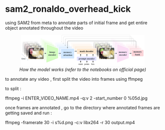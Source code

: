 # sam2_ronaldo_overhead_kick
using SAM2 from meta to annotate parts of initial frame and get entire object annotated throughout the video

<p align="center">
  <img src="model_diagram.png" alt="How the model works" width="400">
  <br>
  <em>How the model works (refer to the notebooks on official page)</em>
</p>

to annotate any video , first split the video into frames using ffmpeg

to split :

ffmpeg -i ENTER_VIDEO_NAME.mp4 -q:v 2 -start_number 0 %05d.jpg

once frames are annotated , go to the directory where annotated frames are getting saved and run :

ffmpeg -framerate 30 -i s%d.png -c:v libx264 -r 30 output.mp4
